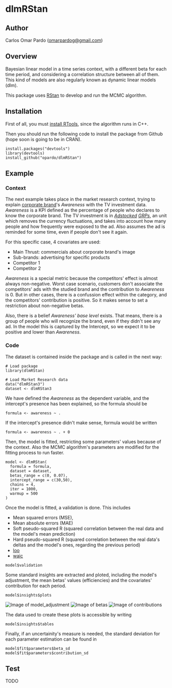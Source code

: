 # dlmRStan

## Author

Carlos Omar Pardo (omarpardog@gmail.com)

## Overview

Bayesian linear model in a time series context, with a different beta for each time period, and considering a correlation structure between all of them. This kind of models are also regularly known as dynamic linear models (dlm). 

This package uses [RStan](http://mc-stan.org/users/interfaces/rstan) to develop and run the MCMC algorithm.

## Installation

First of all, you must [install RTools](http://thecoatlessprofessor.com/programming/rcpp/install-rtools-for-rcpp/), since the algorithm runs in C++.

Then you should run the following code to install the package from Github (hope soon is going to be in CRAN).

```{r}
install.packages("devtools")
library(devtools)
install_github("opardo/dlmRStan")
```

## Example

### Context
The next example takes place in the market research context, trying to explain [corporate brand](https://en.wikipedia.org/wiki/Brand_architecture)'s *Awareness* with the TV investment data. *Awareness* is a KPI defined as the percentage of people who declares to know the corporate brand. The TV investment is in *[Adstocked](https://en.wikipedia.org/wiki/Advertising_adstock) [GRPs](https://es.wikipedia.org/wiki/Gross_Rating_Points)*, an unit which removes the currency fluctuations, and takes into account how many people and how frequently were exposed to the ad. Also assumes the ad is reminded for some time, even if people don't see it again.

For this specific case, 4 covariates are used:
- Main Thrust: commercials about corporate brand's image
- Sub-brands: advertising for specific products
- Competitor 1
- Competitor 2

*Awareness* is a special metric because the competitors' effect is almost always non-negative. Worst case scenario, customers don't associate the competitors' ads with the studied brand and the contribution to *Awareness* is 0. But in other cases, there is a confussion effect within the category, and the competitors' contribution is positive. So it makes sense to set a restriction about non-negative betas.

Also, there is a belief *Awareness' base level* exists. That means, there is a group of people who will recognize the brand, even if they didn't see any ad. In the model this is captured by the Intercept, so we expect it to be positive and lower than *Awareness*.

### Code
The dataset is contained inside the package and is called in the next way:
```{r}
# Load package
library(dlmRStan)

# Load Market Research data
data("dlmRStan3")
dataset <- dlmRStan3
```
We have defined the *Awareness* as the dependent variable, and the intercept's presence has been explained, so the formula should be
```{r}
formula <- awareness ~ .
```
If the intercept's presence didn't make sense, formula would be written 
```{r}
formula <- awareness ~ . + 0
```
Then, the model is fitted, restricting some parameters' values because of the context. Also the MCMC algorithm's parameters are modified for the fitting process to run faster.

```{r}
model <- dlmRStan(
  formula = formula,
  dataset = dataset,
  betas_range = c(0, 0.07),
  intercept_range = c(30,50),
  chains = 4,
  iter = 1000,
  warmup = 500
)

```
Once the model is fitted, a validation is done. This includes
- Mean squared errors (MSE),
- Mean absolute errors (MAE)
- Soft pseudo-squared R (squared correlation between the real data and the model's mean prediction)
- Hard pseudo-squared R (squared correlation between the real data's deltas and the model's ones, regarding the previous period)
- [loo](https://www.rdocumentation.org/packages/loo/versions/1.0.0/topics/loo)
- [waic](https://www.rdocumentation.org/packages/blmeco/versions/1.1/topics/WAIC)
```{r}s
model$validation
```

Some standard insights are extracted and ploted, including the model's adjustment, the mean betas' values (efficiencies) and the covariates' contribution for each period.
```{r}
model$insights$plots
```
![Image of model_adjustment](https://github.com/opardo/dlmRStan/blob/master/images/model_adjustment.png)
![Image of betas](https://github.com/opardo/dlmRStan/blob/master/images/betas.png)
![Image of contributions](https://github.com/opardo/dlmRStan/blob/master/images/contributions.png)

The data used to create these plots is accessible by writing
```{r}s
model$insights$tables
```

Finally, if an uncertainity's measure is needed, the standard deviation for each parameter estimation can be found in
```{r}s
model$fit$parameters$beta_sd
model$fit$parameters$contribution_sd
```

## Test

TODO
